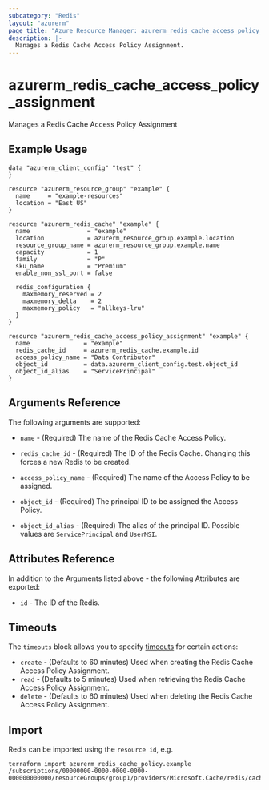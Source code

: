 ```yaml
---
subcategory: "Redis"
layout: "azurerm"
page_title: "Azure Resource Manager: azurerm_redis_cache_access_policy_assignment"
description: |-
  Manages a Redis Cache Access Policy Assignment.
---
```


# azurerm_redis_cache_access_policy_assignment

Manages a Redis Cache Access Policy Assignment

## Example Usage

```hcl
data "azurerm_client_config" "test" {
}

resource "azurerm_resource_group" "example" {
  name     = "example-resources"
  location = "East US"
}

resource "azurerm_redis_cache" "example" {
  name                = "example"
  location            = azurerm_resource_group.example.location
  resource_group_name = azurerm_resource_group.example.name
  capacity            = 1
  family              = "P"
  sku_name            = "Premium"
  enable_non_ssl_port = false

  redis_configuration {
    maxmemory_reserved = 2
    maxmemory_delta    = 2
    maxmemory_policy   = "allkeys-lru"
  }
}

resource "azurerm_redis_cache_access_policy_assignment" "example" {
  name               = "example"
  redis_cache_id     = azurerm_redis_cache.example.id
  access_policy_name = "Data Contributor"
  object_id          = data.azurerm_client_config.test.object_id
  object_id_alias    = "ServicePrincipal"
}
```

## Arguments Reference

The following arguments are supported:

* `name` - (Required) The name of the Redis Cache Access Policy.

* `redis_cache_id` - (Required) The ID of the Redis Cache. Changing this forces a new Redis to be created.

* `access_policy_name` - (Required) The name of the Access Policy to be assigned.

* `object_id` - (Required) The principal ID to be assigned the Access Policy.

* `object_id_alias` - (Required) The alias of the principal ID. Possible values are `ServicePrincipal` and `UserMSI`.

## Attributes Reference

In addition to the Arguments listed above - the following Attributes are exported:

* `id` - The ID of the Redis.

## Timeouts

The `timeouts` block allows you to specify [timeouts](https://www.terraform.io/language/resources/syntax#operation-timeouts) for certain actions:

* `create` - (Defaults to 60 minutes) Used when creating the Redis Cache Access Policy Assignment.
* `read` - (Defaults to 5 minutes) Used when retrieving the Redis Cache Access Policy Assignment.
* `delete` - (Defaults to 60 minutes) Used when deleting the Redis Cache Access Policy Assignment.

## Import

Redis can be imported using the `resource id`, e.g.

```shell
terraform import azurerm_redis_cache_policy.example /subscriptions/00000000-0000-0000-0000-000000000000/resourceGroups/group1/providers/Microsoft.Cache/redis/cache1/accessPolicyAssignments/assignment1
```
